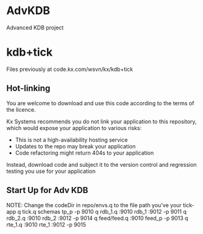 # AdvKDB
Advanced KDB project

# kdb+tick

Files previously at code.kx.com/wsvn/kx/kdb+tick


## Hot-linking

You are welcome to download and use this code according to the terms of the licence. 

Kx Systems recommends you do not link your application to this repository, 
which would expose your application to various risks:

- This is not a high-availability hosting service
- Updates to the repo may break your application 
- Code refactoring might return 404s to your application

Instead, download code and subject it to the version control and regression testing 
you use for your application



## Start Up for Adv KDB
NOTE: Change the codeDir in repo/envs.q to the file path you've your tick-app
q tick.q schemas tp_p -p 9010
q rdb_1.q :9010 rdb_1 :9012 -p 9011
q rdb_2.q :9010 rdb_2 :9012 -p 9014
q feed/feed.q :9010 feed_p -p 9013
q rte_1.q :9010 rte_1 :9012 -p 9015

